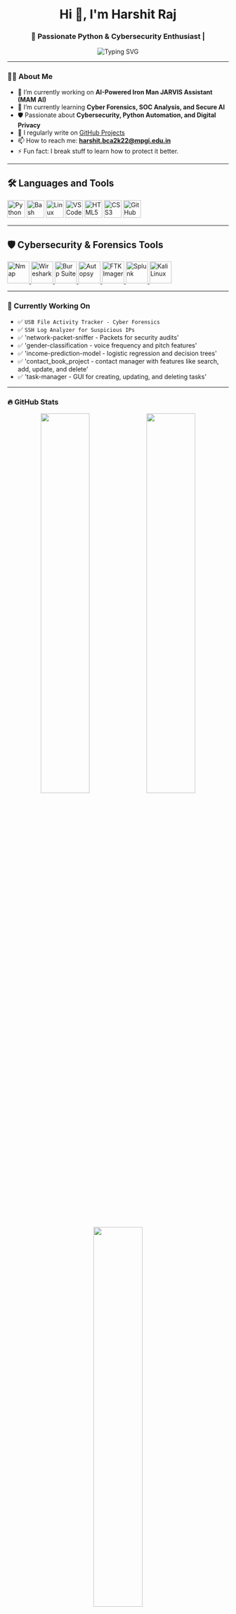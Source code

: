 <!--
**HarshuKashyap/HarshuKashyap** is a ✨ _special_ ✨ repository because its `README.md` (this file) appears on your GitHub profile. 

Here are some ideas to get you started:

- 🔭 I’m currently working on ...
- 🌱 I’m currently learning ...
- 👯 I’m looking to collaborate on ...
- 🤔 I’m looking for help with ...
- 💬 Ask me about ...
- 📫 How to reach me: ...
- 😄 Pronouns: ...
- ⚡ Fun fact: ...
-->
<!-- GitHub Profile README -->

<h1 align="center">Hi 👋, I'm Harshit Raj</h1>
<h3 align="center">🚀 Passionate Python & Cybersecurity Enthusiast |</h3>

<p align="center">
  <img src="https://readme-typing-svg.herokuapp.com?font=Fira+Code&duration=3000&pause=1000&center=true&vCenter=true&width=435&lines=Cybersecurity+Enthusiast;Python+Developer;AI+%26+ML+Learner;Open+Source+Contributor;Always+Learning..." alt="Typing SVG" />
</p>

---

### 👨‍💻 About Me

- 🔭 I’m currently working on **AI-Powered Iron Man JARVIS Assistant (MAM AI)**
- 🌱 I’m currently learning **Cyber Forensics, SOC Analysis, and Secure AI**
- 🛡️ Passionate about **Cybersecurity, Python Automation, and Digital Privacy**
- 📝 I regularly write on [GitHub Projects](https://github.com/HarshuKashyap?tab=repositories)
- 📫 How to reach me: **harshit.bca2k22@mpgi.edu.in**
- ⚡ Fun fact: I break stuff to learn how to protect it better.

---

## 🛠️ Languages and Tools

<p align="left">
  <img src="https://cdn.jsdelivr.net/gh/devicons/devicon/icons/python/python-original.svg" alt="Python" width="40" height="40"/>
  <img src="https://cdn.jsdelivr.net/gh/devicons/devicon/icons/bash/bash-original.svg" alt="Bash" width="40" height="40"/>
  <img src="https://cdn.jsdelivr.net/gh/devicons/devicon/icons/linux/linux-original.svg" alt="Linux" width="40" height="40"/>
  <img src="https://cdn.jsdelivr.net/gh/devicons/devicon/icons/vscode/vscode-original.svg" alt="VSCode" width="40" height="40"/>
  <img src="https://cdn.jsdelivr.net/gh/devicons/devicon/icons/html5/html5-original.svg" alt="HTML5" width="40" height="40"/>
  <img src="https://cdn.jsdelivr.net/gh/devicons/devicon/icons/css3/css3-original.svg" alt="CSS3" width="40" height="40"/>
  <img src="https://cdn.jsdelivr.net/gh/devicons/devicon/icons/github/github-original.svg" alt="GitHub" width="40" height="40"/>
</p>

---

## 🛡️ Cybersecurity & Forensics Tools

<p align="left">

  <!-- Nmap -->
  <a href="https://nmap.org/" target="_blank">
    <img src="https://cdn.jsdelivr.net/gh/devicons/devicon/icons/nmap/nmap-original.svg" alt="Nmap" width="50" height="50"/>
  </a>

  <!-- Wireshark -->
  <a href="https://www.wireshark.org/" target="_blank">
    <img src="https://upload.wikimedia.org/wikipedia/commons/e/e4/Wireshark_icon.svg" alt="Wireshark" width="50" height="50"/>
  </a>

  <!-- Burp Suite -->
  <a href="https://portswigger.net/burp" target="_blank">
    <img src="https://cdn.jsdelivr.net/gh/techgaun/awesome-infosec/icons/burp-suite.png" alt="Burp Suite" width="50" height="50"/>
  </a>

  <!-- Autopsy -->
  <a href="https://www.sleuthkit.org/autopsy/" target="_blank">
    <img src="https://raw.githubusercontent.com/AwesomeCyberSec/logos/main/autopsy.png" alt="Autopsy" width="50" height="50"/>
  </a>

  <!-- FTK Imager -->
  <a href="https://accessdata.com/product-download/ftk-imager-version-4-5" target="_blank">
    <img src="https://raw.githubusercontent.com/AwesomeCyberSec/logos/main/ftk-imager.png" alt="FTK Imager" width="50" height="50"/>
  </a>

  <!-- Splunk -->
  <a href="https://www.splunk.com/" target="_blank">
    <img src="https://cdn.jsdelivr.net/gh/devicons/devicon/icons/splunk/splunk-original.svg" alt="Splunk" width="50" height="50"/>
  </a>

  <!-- Kali Linux -->
  <a href="https://www.kali.org/" target="_blank">
    <img src="https://upload.wikimedia.org/wikipedia/commons/2/2b/Kali-dragon-icon.svg" alt="Kali Linux" width="50" height="50"/>
  </a>

</p>



---

### 🧠 Currently Working On

- ✅ `USB File Activity Tracker - Cyber Forensics`
- ✅ `SSH Log Analyzer for Suspicious IPs`
- ✅ 'network-packet-sniffer - Packets for security audits' 
- ✅ 'gender-classification - voice frequency and pitch features'
- ✅ 'income-prediction-model - logistic regression and decision trees' 
- ✅ 'contact_book_project -  contact manager with features like search,  add, update, and delete'
- ✅ 'task-manager - GUI for creating, updating, and deleting tasks'
---

### 🔥 GitHub Stats

<p align="center">
  <img src="https://github-readme-stats.vercel.app/api?username=HarshuKashyap&show_icons=true&theme=radical" width="47%" />
  <img src="https://github-readme-streak-stats.herokuapp.com/?user=HarshuKashyap&theme=radical" width="47%" />
</p>

<p align="center">
  <img src="https://github-readme-stats.vercel.app/api/top-langs/?username=HarshuKashyap&layout=compact&theme=radical" width="47%"/>
</p>

---

### 📌 Featured Projects

| 💻 Project | 🔎 Description | 🛠 Tech Used |
|-----------|----------------|-------------|
| [SSH Log Analyzer](https://github.com/HarshuKashyap/ssh-log-analyzer) | Detects brute-force attempts in SSH logs | Python, Regex |
| [USB File Tracker](https://github.com/HarshuKashyap/usb-tracker) | Tracks USB file events for forensics | Python, OS, Logging |
| [`network-packet-sniffer`](https://github.com/HarshuKashyap/network-packet-sniffer) | Real-time packet sniffer capturing and analyzing raw IP/TCP/UDP packets for security audits. | `Python`, `Scapy`, `Socket` |
| [`gender-classification`](https://github.com/HarshuKashyap/gender-classification) | ML model classifying gender using voice frequency and pitch features. | `Python`, `Scikit-learn`, `Pandas` |
| [`income-prediction-model`](https://github.com/HarshuKashyap/income-prediction-model) | Predicts user income class using logistic regression and decision trees. | `Python`, `Pandas`, `Matplotlib` |
| [`contact_book_project`](https://github.com/HarshuKashyap/contact_book_project) | CLI-based contact manager with features like search, add, update, and delete. | `Python`, `File Handling` |
| [`task-manager`](https://github.com/HarshuKashyap/task-manager) | Lightweight task manager with GUI for creating, updating, and deleting tasks. | `Python`, `Tkinter` |
---

### 📫 Connect with Me

<p align="left">
  <a href="https://www.linkedin.com/in/harshit-raj-31b3a228a/" target="blank">
    <img align="center" src="https://img.shields.io/badge/LinkedIn-blue?style=for-the-badge&logo=linkedin&logoColor=white" alt="linkedin" />
  </a>
  <a href="mailto:harshit.bca2k22@mpgi.edu.in">
    <img align="center" src="https://img.shields.io/badge/Gmail-red?style=for-the-badge&logo=gmail&logoColor=white" alt="email" />
  </a>
  <a href="https://github.com/HarshuKashyap">
    <img align="center" src="https://img.shields.io/badge/GitHub-000?style=for-the-badge&logo=github&logoColor=white" alt="github" />
  </a>
</p>

---

### ⚡ Quote of the Day

> “Cybersecurity isn’t just a skill, it’s a mindset of resilience and curiosity.” — Harshu

---

<p align="center">
  <img src="https://capsule-render.vercel.app/api?type=waving&color=gradient&height=100&section=footer"/>
</p>




> ⚡ *“Building security-first, future-ready systems — one line of code at a time.”*

